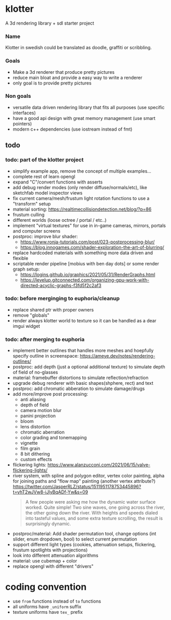 # klotter

A 3d rendering library + sdl starter project

### Name

Klotter in swedish could be translated as doodle, graffiti or scribbling.

### Goals

- Make a 3d renderer that produce pretty pictures
- reduce main bloat and provide a easy way to write a renderer
- only goal is to provide pretty pictures

### Non goals

- versatile data driven rendering library that fits all purposes (use specific interfaces)
- have a good api design with great memory management (use smart pointers)
- modern c++ dependencies (use iostream instead of fmt)

## todo

### todo: part of the klotter project
- simplify example app, remove the concept of multiple examples...
- complete rest of learn opengl
- expand "C"/convert functions with asserts
- add debug render modes (only render diffuse/normals/etc), like sketchfab model inspector views
- fix current camera/mesh/frustum light rotation functions to use a "transform" setup
- material sorting: https://realtimecollisiondetection.net/blog/?p=86
- frustum culling
- different worlds (loose octree / portal / etc..)
- implement "virtual textures" for use in in-game cameras, mirrors, portals and computer screens
- postproc: improve blur shader:
  - https://www.ronja-tutorials.com/post/023-postprocessing-blur/
  - https://blog.innogames.com/shader-exploration-the-art-of-blurring/
- replace hardcoded materials with something more data driven and flexible
- scriptable render pipeline [mobius with ben day dots]
  or some render graph setup:
  - https://logins.github.io/graphics/2021/05/31/RenderGraphs.html
  - https://levelup.gitconnected.com/organizing-gpu-work-with-directed-acyclic-graphs-f3fd5f2c2af3


### todo: before merginging to euphoria/cleanup
- replace shared ptr with proper owners
- remove "globals"
- render always klotter world to texture so it can be handled as a  dear imgui widget

### todo: after merging to euphoria
- implement better outlines that handles more meshes and hoepfully specify outline in screenspace: https://ameye.dev/notes/rendering-outlines/
- postproc: add depth (just a optional additional texture) to simulate depth of field of no-glasses
- material: framebuffer distortions to simulate reflection/refraction
- upgrade debug renderer with basic shapes(shphere, rect) and text
- postproc: add chromatic abberation to simulate damage/drugs
- add more/improve post processing:
  - anti aliasing
  - depth of field
  - camera motion blur
  - panini projection
  - bloom
  - lens distortion
  - chromatic aberration
  - color grading and tonemapping
  - vignette
  - film grain
  - 8 bit dithering
  - custom effects
- flickering lights: https://www.alanzucconi.com/2021/06/15/valve-flickering-lights/
- river system, with spline and polygon editor, vertex color painting, alpha for joining paths and "flow map" painting (another vertex attribute?)
  https://twitter.com/JasperRLZ/status/1511951178753445896?t=yhT2wJVw8-iJlyBqADf-Yw&s=09
  > A few people were asking me how the dynamic water surface worked. Quite simple! Two sine waves, one going across the river, the other going down the river. With heights and speeds dialed into tasteful values, and some extra texture scrolling, the result is surprisingly dynamic.
- postproc/material: Add shader permutation tool, change options (int slider, enum dropdown, bool) to select current permutation
- support different light types (cookies, attenuation setups, flickering, frustum spotlights with projections)
- look into different attenuation algorithms
- material: use cubemap + color
- replace opengl with different "drivers"

# coding convention

* use `from` functions instead of `to` functions
* all uniforms have `_uniform` suffix
* texture uniforms have `tex_` prefix
